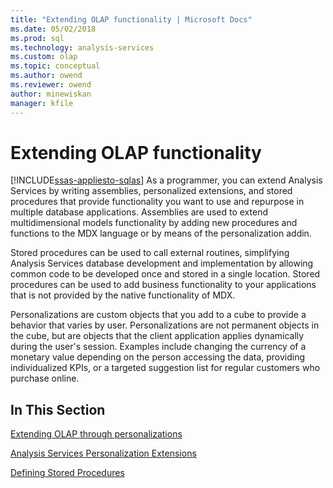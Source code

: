 ```yaml
---
title: "Extending OLAP functionality | Microsoft Docs"
ms.date: 05/02/2018
ms.prod: sql
ms.technology: analysis-services
ms.custom: olap
ms.topic: conceptual
ms.author: owend
ms.reviewer: owend
author: minewiskan
manager: kfile
---
```

# Extending OLAP functionality
[!INCLUDE[ssas-appliesto-sqlas](../../includes/ssas-appliesto-sqlas.md)]
  As a programmer, you can extend Analysis Services by writing assemblies, personalized extensions, and stored procedures that provide functionality you want to use and repurpose in multiple database applications. Assemblies are used to extend multidimensional models functionality by adding new procedures and functions to the MDX language or by means of the personalization addin.  
  
 Stored procedures can be used to call external routines, simplifying Analysis Services database development and implementation by allowing common code to be developed once and stored in a single location. Stored procedures can be used to add business functionality to your applications that is not provided by the native functionality of MDX.  
  
 Personalizations are custom objects that you add to a cube to provide a behavior that varies by user. Personalizations are not permanent objects in the cube, but are objects that the client application applies dynamically during the user's session. Examples include changing the currency of a monetary value depending on the person accessing the data, providing individualized KPIs, or a targeted suggestion list for regular customers who purchase online.  
  
## In This Section  
 [Extending OLAP through personalizations](../../../analysis-services/multidimensional-models/extending-olap/extending-olap-through-personalizations.md)  
  
 [Analysis Services Personalization Extensions](../../../analysis-services/multidimensional-models/extending-olap/analysis-services-personalization-extensions.md)  
  
 [Defining Stored Procedures](../../../analysis-services/multidimensional-models-extending-olap-stored-procedures/defining-stored-procedures.md)  
  
  
